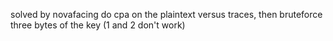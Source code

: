 solved by novafacing
do cpa on the plaintext versus traces, then bruteforce three bytes of the key (1 and 2 don't work)
